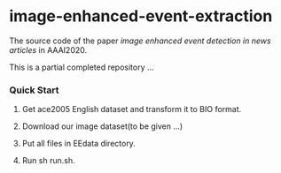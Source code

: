 # image-enhanced-event-extraction
The source code of the paper *image enhanced event detection in news articles* in AAAI2020.

This is a partial completed repository ...

### Quick Start

1. Get ace2005 English dataset and transform it to BIO format.

2. Download our image dataset(to be given ...)

3. Put all files in EEdata directory.

4. Run sh run.sh.
